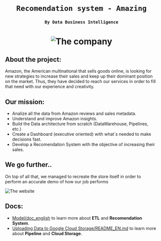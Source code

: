 
# <h1 align="center">**`Recomendation system - Amazing`**</h1>  
### <h3 align="center">**`By Data Business Intelligence`**</h3>   
# <h1 align="center">![The company](https://i.imgur.com/TmQaBXD.png)</h1>  


## About the project:  
 
Amazon, the American multinational that sells goods online, is looking for new strategies to increase their sales and keep up their dominant position on the market. Thus, they have decided to reach our services in order to fill that need with our experience and creativity.  
   
 ## Our mission:  
 - Analize all the data from Amazon reviews and sales metadata.
 - Understand and improve Amazon insights.
 - Build the Data architecture from scratch (DataWarehouse, Pipelines, etc.)
 - Create a Dashboard (executive oriented) with what´s needed to make decisions fast.
 - Develop a Recomendation System with the objective of increasing their sales.
 
 
 ## We go further..
 On top of all that, we managed to recreate the store itself in order to perform an accurate demo of how our job performs
 




![The website](https://i.imgur.com/N0UCTIe.png)


## Docs:
- [Model/doc_english](https://github.com/joacota2/PF-DATASCIENCE/blob/main/Modelo/doc_english.md) to learn more about **ETL** and **Recomendation System**.
- [Uploading Data to Google Cloud Storage/README_EN.md](https://github.com/joacota2/PF-DATASCIENCE/blob/main/Uploading%20Data%20to%20Google%20Cloud%20Storage/README_EN.md) to learn more about **Pipeline** and **Cloud Storage**.

 
